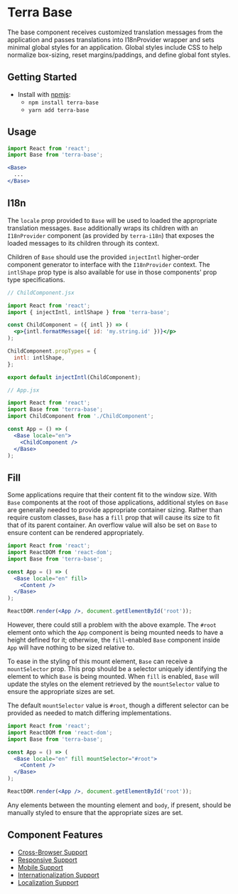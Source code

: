 # Terra Base

The base component receives customized translation messages from the application and passes translations into I18nProvider wrapper and sets minimal global styles for an application.
Global styles include CSS to help normalize box-sizing, reset margins/paddings, and define global font styles.

## Getting Started

- Install with [npmjs](https://www.npmjs.com):
  - `npm install terra-base`
  - `yarn add terra-base`

## Usage

```jsx
import React from 'react';
import Base from 'terra-base';

<Base>
  ...
</Base>
```

## I18n

The `locale` prop provided to `Base` will be used to loaded the appropriate translation messages. `Base` additionally wraps its children with an `I18nProvider` component (as provided by `terra-i18n`) that exposes the loaded messages to its children through its context.

Children of `Base` should use the provided `injectIntl` higher-order component generator to interface with the `I18nProvider` context. The `intlShape` prop type is also available for use in those components' prop type specifications.

```jsx
// ChildComponent.jsx

import React from 'react';
import { injectIntl, intlShape } from 'terra-base';

const ChildComponent = ({ intl }) => (
  <p>{intl.formatMessage({ id: 'my.string.id' })}</p>
);

ChildComponent.propTypes = {
  intl: intlShape,
};

export default injectIntl(ChildComponent);

// App.jsx

import React from 'react';
import Base from 'terra-base';
import ChildComponent from './ChildComponent';

const App = () => (
  <Base locale="en">
    <ChildComponent />
  </Base>
);
```

## Fill

Some applications require that their content fit to the window size. With `Base` components at the root of those applications, additional styles on `Base` are generally needed to provide appropriate container sizing. Rather than require custom classes, `Base` has a `fill` prop that will cause its size to fit that of its parent container. An overflow value will also be set on `Base` to ensure content can be rendered appropriately.

```jsx
import React from 'react';
import ReactDOM from 'react-dom';
import Base from 'terra-base';

const App = () => (
  <Base locale="en" fill>
    <Content />
  </Base>
);

ReactDOM.render(<App />, document.getElementById('root'));
```

However, there could still a problem with the above example. The `#root` element onto which the `App` component is being mounted needs to have a height defined for it; otherwise, the `fill`-enabled `Base` component inside `App` will have nothing to be sized relative to.

To ease in the styling of this mount element, `Base` can receive a `mountSelector` prop. This prop should be a selector uniquely identifying the element to which `Base` is being mounted. When `fill` is enabled, `Base` will update the styles on the element retrieved by the `mountSelector` value to ensure the appropriate sizes are set.

The default `mountSelector` value is `#root`, though a different selector can be provided as needed to match differing implementations.

```jsx
import React from 'react';
import ReactDOM from 'react-dom';
import Base from 'terra-base';

const App = () => (
  <Base locale="en" fill mountSelector="#root">
    <Content />
  </Base>
);

ReactDOM.render(<App />, document.getElementById('root'));
```

Any elements between the mounting element and `body`, if present, should be manually styled to ensure that the appropriate sizes are set.

## Component Features
* [Cross-Browser Support](https://github.com/cerner/terra-core/wiki/Component-Features#cross-browser-support)
* [Responsive Support](https://github.com/cerner/terra-core/wiki/Component-Features#responsive-support)
* [Mobile Support](https://github.com/cerner/terra-core/wiki/Component-Features#mobile-support)
* [Internationalization Support](https://github.com/cerner/terra-core/wiki/Component-Features#internationalization-i18n-support)
* [Localization Support](https://github.com/cerner/terra-core/wiki/Component-Features#localization-support)

